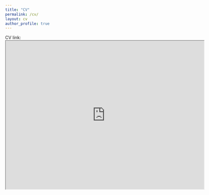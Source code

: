 ```yaml
---
title: "CV"
permalink: /cv/
layout: cv
author_profile: true
---
```


CV link: <iframe src="https://drive.google.com/file/d/1wAR5i_qpGHKUZCExX4O9qdxA0r6PBuhF/preview" width="640" height="480" allow="autoplay"></iframe>
